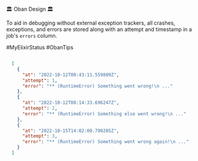 🏛️ Oban Design 🏛️

To aid in debugging without external exception trackers, all crashes, exceptions, and errors are stored along with an attempt and timestamp in a job's `errors` column.

#MyElixirStatus #ObanTips

```json

  [
    {
      "at": "2022-10-12T00:43:11.559809Z",
      "attempt": 1,
      "error": "** (RuntimeError) Something went wrong!\n ..."
    },
    {
      "at": "2022-10-12T08:14:33.696247Z",
      "attempt": 2,
      "error": "** (RuntimeError) Something else went wrong!\n ..."
    },
    {
      "at": "2022-10-15T14:02:00.790205Z",
      "attempt": 3,
      "error": "** (RuntimeError) Something went wrong again!\n ..."
    }
  ]

```
